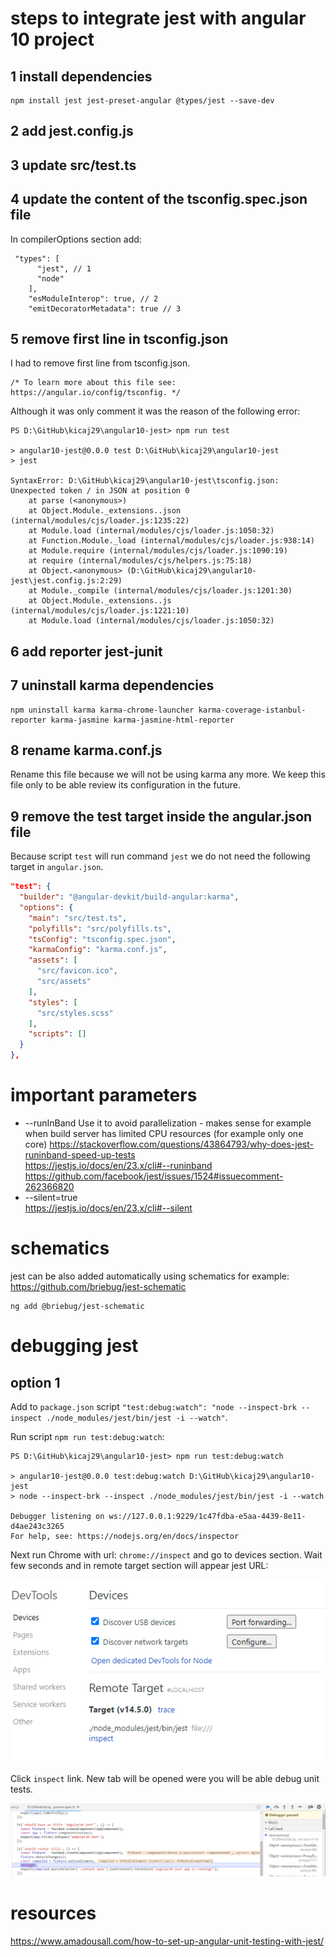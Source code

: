 # steps to integrate jest with angular 10 project

## 1 install dependencies

```
npm install jest jest-preset-angular @types/jest --save-dev
```

## 2 add jest.config.js

## 3 update src/test.ts

## 4 update the content of the tsconfig.spec.json file

In compilerOptions section add:

```
 "types": [
      "jest", // 1
      "node"
    ],
    "esModuleInterop": true, // 2
    "emitDecoratorMetadata": true // 3
```

## 5 remove first line in tsconfig.json

I had to remove first line from tsconfig.json.

```
/* To learn more about this file see: https://angular.io/config/tsconfig. */
```

Although it was only comment it was the reason of the following error:

```
PS D:\GitHub\kicaj29\angular10-jest> npm run test

> angular10-jest@0.0.0 test D:\GitHub\kicaj29\angular10-jest
> jest

SyntaxError: D:\GitHub\kicaj29\angular10-jest\tsconfig.json: Unexpected token / in JSON at position 0
    at parse (<anonymous>)
    at Object.Module._extensions..json (internal/modules/cjs/loader.js:1235:22)
    at Module.load (internal/modules/cjs/loader.js:1050:32)
    at Function.Module._load (internal/modules/cjs/loader.js:938:14)
    at Module.require (internal/modules/cjs/loader.js:1090:19)
    at require (internal/modules/cjs/helpers.js:75:18)
    at Object.<anonymous> (D:\GitHub\kicaj29\angular10-jest\jest.config.js:2:29)
    at Module._compile (internal/modules/cjs/loader.js:1201:30)
    at Object.Module._extensions..js (internal/modules/cjs/loader.js:1221:10)
    at Module.load (internal/modules/cjs/loader.js:1050:32)
```
## 6 add reporter jest-junit

## 7 uninstall karma dependencies

```
npm uninstall karma karma-chrome-launcher karma-coverage-istanbul-reporter karma-jasmine karma-jasmine-html-reporter
```

## 8 rename karma.conf.js

Rename this file because we will not be using karma any more. We keep this file only to be able review its configuration in the future.

## 9 remove the test target inside the angular.json file

Because script ```test``` will run command ```jest``` we do not need the following target in ```angular.json```.

```json
"test": {
  "builder": "@angular-devkit/build-angular:karma",
  "options": {
    "main": "src/test.ts",
    "polyfills": "src/polyfills.ts",
    "tsConfig": "tsconfig.spec.json",
    "karmaConfig": "karma.conf.js",
    "assets": [
      "src/favicon.ico",
      "src/assets"
    ],
    "styles": [
      "src/styles.scss"
    ],
    "scripts": []
  }
},
```

# important parameters

* --runInBand
  Use it to avoid parallelization - makes sense for example when build server has limited CPU resources (for example only one core)
  https://stackoverflow.com/questions/43864793/why-does-jest-runinband-speed-up-tests   
  https://jestjs.io/docs/en/23.x/cli#--runinband   
  https://github.com/facebook/jest/issues/1524#issuecomment-262366820
* --silent=true   
  https://jestjs.io/docs/en/23.x/cli#--silent

# schematics

jest can be also added automatically using schematics for example: https://github.com/briebug/jest-schematic

```
ng add @briebug/jest-schematic
```

# debugging jest

## option 1

Add to ```package.json``` script ```"test:debug:watch": "node --inspect-brk --inspect ./node_modules/jest/bin/jest -i --watch"```.

Run script ```npm run test:debug:watch```:

```
PS D:\GitHub\kicaj29\angular10-jest> npm run test:debug:watch

> angular10-jest@0.0.0 test:debug:watch D:\GitHub\kicaj29\angular10-jest
> node --inspect-brk --inspect ./node_modules/jest/bin/jest -i --watch

Debugger listening on ws://127.0.0.1:9229/1c47fdba-e5aa-4439-8e11-d4ae243c3265
For help, see: https://nodejs.org/en/docs/inspector
```

Next run Chrome with url: ```chrome://inspect``` and go to devices section.
Wait few seconds and in remote target section will appear jest URL:

![01-jest-debugging.png](images/01-jest-debugging.png)

Click ```inspect``` link. New tab will be opened were you will be able debug unit tests.

![02-jest-debugging.png](images/02-jest-debugging.png)

# resources
https://www.amadousall.com/how-to-set-up-angular-unit-testing-with-jest/   
